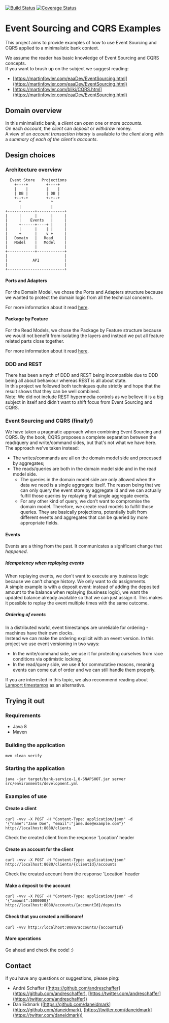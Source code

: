 [![Build Status](https://travis-ci.org/andreschaffer/event-sourcing-cqrs-examples.svg?branch=master)](https://travis-ci.org/andreschaffer/event-sourcing-cqrs-examples)
[![Coverage Status](https://coveralls.io/repos/github/andreschaffer/event-sourcing-cqrs-examples/badge.svg?branch=master)](https://coveralls.io/github/andreschaffer/event-sourcing-cqrs-examples?branch=master)

# Event Sourcing and CQRS Examples
This project aims to provide examples of how to use Event Sourcing and CQRS applied to a minimalistic bank context.  

We assume the reader has basic knowledge of Event Sourcing and CQRS concepts.  
If you want to brush up on the subject we suggest reading:  
- [https://martinfowler.com/eaaDev/EventSourcing.html](https://martinfowler.com/eaaDev/EventSourcing.html)
- [https://martinfowler.com/bliki/CQRS.html](https://martinfowler.com/eaaDev/EventSourcing.html)

## Domain overview
In this minimalistic bank, a _client_ can _open_ one or more _accounts_.  
On each _account_, the _client_ can _deposit_ or _withdraw_ money.  
A view of an _account transaction history_ is available to the _client_ along with a _summary of each of the client's accounts_.

## Design choices
### Architecture overview
      Event Store   Projections
        +----+        +----+
        |    |        |    |
        | DB |        | DB |
        +--+-+        +-+--+
          ^             ^
          |             |
    +------------+------------+
    |     |      |      |     |
    |     |    Events   |     |
    |     +------+----+ |     |
    |     |      |    | |     |
    |     +      |    v +     |
    |   Domain   |   Read     |
    |   Model    |   Model    |
    |            |            |
    +------------+------------+
    |                         |
    |           API           |
    |                         |
    +-------------------------+ 

#### Ports and Adapters
For the Domain Model, we chose the Ports and Adapters structure because we wanted to protect the domain logic from
all the technical concerns.

For more information about it read [here](http://www.dossier-andreas.net/software_architecture/ports_and_adapters.html).

#### Package by Feature
For the Read Models, we chose the Package by Feature structure because we would not benefit from isolating the layers
and instead we put all feature related parts close together. 

For more information about it read [here](http://www.javapractices.com/topic/TopicAction.do?Id=205).

### DDD and REST
There has been a myth of DDD and REST being incompatible due to DDD being all about behaviour
whereas REST is all about state.  
In this project we followed both techniques quite strictly and hope that the result shows that they can be well combined.  
Note: We did not include REST hypermedia controls as we believe it is a big subject in itself and didn't want to shift focus from Event Sourcing and CQRS.

### Event Sourcing and CQRS (finally!)
We have taken a pragmatic approach when combining Event Sourcing and CQRS. 
By the book, CQRS proposes a complete separation between the read/query and write/command sides,
but that's not what we have here.
The approach we've taken instead:
- The writes/commands are all on the domain model side and processed by aggregates;
- The reads/queries are both in the domain model side and in the read model side.
  - The queries in the domain model side are only allowed when the data we need is a single aggregate itself.
    The reason being that we can only query the event store by aggregate id
    and we can actually fulfill those queries by replaying that single aggregate events.
  - For any other kind of query, we don't want to compromise the domain model.
    Therefore, we create read models to fulfill those queries.
    They are basically projections, potentially built from different events and aggregates
    that can be queried by more appropriate fields. 
    
#### Events
Events are a thing from the past. It communicates a significant change that _happened_. 

##### Idempotency when replaying events
When replaying events, we don't want to execute any business logic because we can't change history. We only want to do assignments.  
A simple example is with a deposit event: instead of adding the deposited amount to the balance when replaying (business logic), we want 
the updated balance already available so that we can just assign it. This makes it possible to replay the event multiple times with the same outcome.

##### Ordering of events
In a distributed world, event timestamps are unreliable for ordering - machines have their own clocks.  
Instead we can make the ordering explicit with an event version.
In this project we use event versioning in two ways:
- In the write/command side, we use it for protecting ourselves from race conditions via optimistic locking;
- In the read/query side, we use it for commutative reasons, meaning events can come out of order and we can still handle them properly.

If you are interested in this topic, we also recommend reading about [Lamport timestamps](https://en.wikipedia.org/wiki/Lamport_timestamps) as an alternative.

## Trying it out
### Requirements
- Java 8
- Maven

### Building the application
``` mvn clean verify ```

### Starting the application
``` java -jar target/bank-service-1.0-SNAPSHOT.jar server src/environments/development.yml ```

### Examples of use
#### Create a client
``` curl -vvv -X POST -H "Content-Type: application/json" -d '{"name":"Jane Doe", "email":"jane.doe@example.com"}' http://localhost:8080/clients ```

Check the created client from the response 'Location' header

#### Create an account for the client
``` curl -vvv -X POST -H "Content-Type: application/json" http://localhost:8080/clients/{clientId}/accounts ```

Check the created account from the response 'Location' header

#### Make a deposit to the account
``` curl -vvv -X POST -H "Content-Type: application/json" -d '{"amount":1000000}' http://localhost:8080/accounts/{accountId}/deposits ```

#### Check that you created a millionare!
``` curl -vvv http://localhost:8080/accounts/{accountId} ```

#### More operations
Go ahead and check the code! :)

## Contact
If you have any questions or suggestions, please ping:
- André Schaffer ([https://github.com/andreschaffer](https://github.com/andreschaffer), [https://twitter.com/andreschaffer](https://twitter.com/andreschaffer))
- Dan Eidmark ([https://github.com/daneidmark](https://github.com/daneidmark), [https://twitter.com/daneidmark](https://twitter.com/daneidmark))
